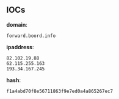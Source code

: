 
## IOCs

__domain__:

```text
forward.boord.info
```
__ipaddress__:

```text
82.102.19.88
62.115.255.163
193.34.167.245
```
__hash__:

```text
f1a4abd70f8e56711863f9e7ed0a4a865267ec7
```